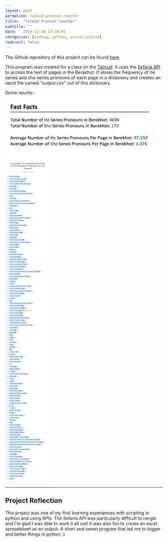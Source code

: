```yaml
---
layout: post
permalink: talmud-pronoun-counter
title:  "Talmud Pronoun Counter"
subtitle: ""
date:   2016-12-18 23:34:01
categories: [coding, python, visualization]
redirect: false
---
```


The Github repository of this project can be found [here][github-repo].

This program was created for a class on the [Talmud][talmud]. It uses the [Sefaria API][sefaria-api] to access the text of pages in the Berakhot. It stores the frequency of he series and she series pronouns of each page in a dictionary and creates an excel file named "output.csv" out of this dictionary.

Some results:
![fast facts][fast-facts]
![frequency][frequency]

---

## Project Reflection

This project was one of my first learning experiences with scripting in python and using APIs. The Sefaria API was particularly difficult to rangle and I'm glad I was able to work it all out! It was also fun to create an excel spreadsheet as an output. A short and sweet program that led me to bigger and better things in python :)


[talmud]: https://www.myjewishlearning.com/article/talmud-101/
[sefaria-api]:   https://github.com/Sefaria/Sefaria-Project/wiki/API-Documentation
[github-repo]:   https://github.com/sam-slate/TalmudPronounCounter
[fast-facts]: https://github.com/sam-slate/TalmudPronounCounter/raw/master/FastFacts.png?raw=true
[frequency]: https://github.com/sam-slate/TalmudPronounCounter/raw/master/graph.png?raw=true
